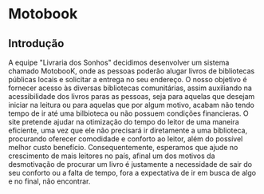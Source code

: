 # Motobook
## Introdução
A equipe "Livraria dos Sonhos" decidimos desenvolver um sistema chamado MotobooK, onde as pessoas poderão alugar livros de bibliotecas públicas locais e solicitar a entrega no seu endereço. O nosso objetivo é fornecer acesso às diversas bibliotecas comunitárias, assim auxiliando na acessibilidade dos livros paras as pessoas, seja para aquelas que desejam iniciar na leitura ou para aquelas que por algum motivo, acabam não tendo tempo de ir até uma bilbioteca ou não possuem condições financieras.
O site pretende ajudar na otimização do tempo do leitor de uma maneira eficiente, uma vez que ele não precisará ir diretamente a uma biblioteca, procurando oferecer comodidade e conforto ao leitor, além do possível melhor custo benefício. Consequentemente, esperamos que ajude no crescimento de mais leitores no país, afinal um dos motivos da desmotivação de procurar um livro é justamente a necessidade de sair do seu conforto ou a falta de tempo, fora a expectativa de ir em busca de algo e no final, não encontrar.
